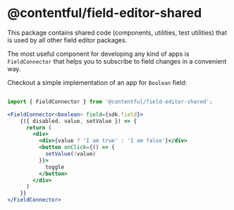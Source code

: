 # @contentful/field-editor-shared

This package contains shared code (components, utilities, test utilities) that is used by all other field editor packages.

The most useful component for developing any kind of apps is `FieldConnector` that helps you to subscribe to field changes in a convenient way.

Checkout a simple implementation of an app for `Boolean` field:

```jsx

import { FieldConnector } from '@contentful/field-editor-shared';

<FieldConnector<boolean> field={sdk.field}>
    {({ disabled, value, setValue }) => {
      return (
        <div>
          <div>{value ? 'I am true' : 'I am false'}</div>
          <button onClick={() => {
            setValue(!value)
          }}>
            toggle
          </button>
        </div>
      )
    }}
</FieldConnector>

```
